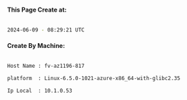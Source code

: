 
   
#### This Page Create at:

```bash

2024-06-09 - 08:29:21 UTC

```

#### Create By Machine:

```bash

Host Name : fv-az1196-817

platform  : Linux-6.5.0-1021-azure-x86_64-with-glibc2.35

Ip Local  : 10.1.0.53

```

